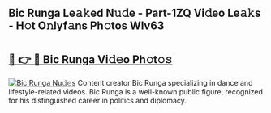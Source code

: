 ## Bic Runga Le𝚊𝚔ed N𝚞𝚍e - Part-1ZQ Vi𝚍eo Le𝚊𝚔s - H𝚘t O𝚗lyf𝚊ns Ph𝚘tos Wlv63

# <h2><a href="http://hf05fvz.feru.top/?c=Bic+Runga">🔗 👉 🔴 Bic Runga Vi𝚍𝚎o Ph𝚘t𝚘𝚜</a></h2>

[![Bic Runga Nu𝚍𝚎s](https://i.imgur.com/0TWrTi3.gif)](http://hf05fvz.feru.top/?c=Bic+Runga)
Content creator Bic Runga specializing in dance and lifestyle-related videos. Bic Runga is a well-known public figure, recognized for his distinguished career in politics and diplomacy. 
